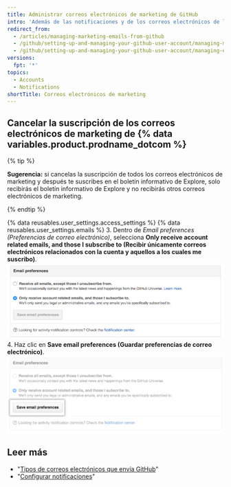```yaml
---
title: Administrar correos electrónicos de marketing de GitHub
intro: 'Además de las notificaciones y de los correos electrónicos de la cuenta, {% data variables.product.prodname_dotcom %} ocasionalmente envía correos electrónicos de marketing con novedades e información sobre nuestros productos. Si cancelas la suscripción de los correos electrónicos de marketing existentes, no se te incluirá en las futuras campañas excepto que cambies tus configuraciones de correo electrónico {% data variables.product.prodname_dotcom %}.'
redirect_from:
  - /articles/managing-marketing-emails-from-github
  - /github/setting-up-and-managing-your-github-user-account/managing-marketing-emails-from-github
  - /github/setting-up-and-managing-your-github-user-account/managing-email-preferences/managing-marketing-emails-from-github
versions:
  fpt: '*'
topics:
  - Accounts
  - Notifications
shortTitle: Correos electrónicos de marketing
---
```


## Cancelar la suscripción de los correos electrónicos de marketing de {% data variables.product.prodname_dotcom %}

{% tip %}

**Sugerencia:** si cancelas la suscripción de todos los correos electrónicos de marketing y después te suscribes en el boletín informativo de Explore, solo recibirás el boletín informativo de Explore y no recibirás otros correos electrónicos de marketing.

{% endtip %}

{% data reusables.user_settings.access_settings %}
{% data reusables.user_settings.emails %}
3. Dentro de *Email preferences (Preferencias de correo electrónico)*, selecciona **Only receive account related emails, and those I subscribe to (Recibir únicamente correos electrónicos relacionados con la cuenta y aquellos a los cuales me suscribo)**. ![Captura de pantalla de la cancelación de la suscripción de un correo electrónico de marketing](/assets/images/help/notifications/email_preferences.png)
4. Haz clic en **Save email preferences (Guardar preferencias de correo electrónico)**. ![Botón para guardar las preferencias de correo electrónico](/assets/images/help/notifications/save_email_preferences.png)

## Leer más

- "[Tipos de correos electrónicos que envía GitHub](/articles/types-of-emails-github-sends)"
- "[Configurar notificaciones](/github/managing-subscriptions-and-notifications-on-github/configuring-notifications)"
